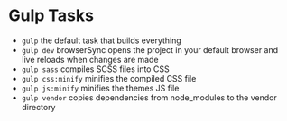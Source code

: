 # Gulp Tasks

- `gulp` the default task that builds everything
- `gulp dev` browserSync opens the project in your default browser and live reloads when changes are made
- `gulp sass` compiles SCSS files into CSS
- `gulp css:minify` minifies the compiled CSS file
- `gulp js:minify` minifies the themes JS file
- `gulp vendor` copies dependencies from node_modules to the vendor directory
